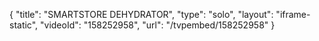 {
    "title": "SMARTSTORE DEHYDRATOR",
    "type": "solo",
    "layout": "iframe-static",
    "videoId": "158252958",
    "url": "\/tvpembed\/158252958"
}